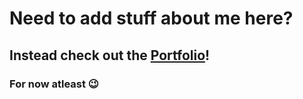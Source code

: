 # Need to add stuff about me here?
## Instead check out the [Portfolio](https://priyavkaneria.me)!
### For now atleast 😉
